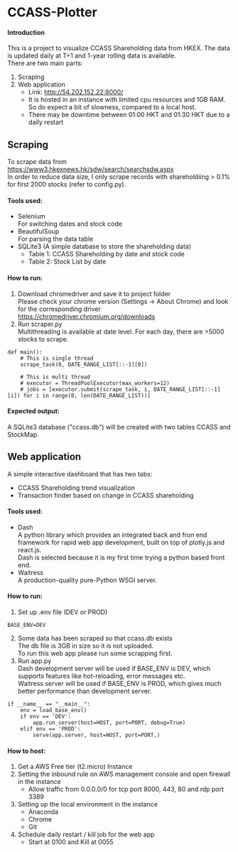 # CCASS-Plotter
#### Introduction
This is a project to visualize CCASS Shareholding data from HKEX. The data is updated daily at T+1 and 1-year rolling data is available.<br>
There are two main parts:
1. Scraping
2. Web application
    - Link: http://54.202.152.22:8000/
    - It is hosted in an instance with limited cpu resources and 1GB RAM. So do expect a bit of slowness, compared to a local host.
    - There may be downtime between 01:00 HKT and 01:30 HKT due to a daily restart
## Scraping
To scrape data from https://www3.hkexnews.hk/sdw/search/searchsdw.aspx<br>
In order to reduce data size, I only scrape records with shareholdiing > 0.1% for first 2000 stocks (refer to config.py).<br>
#### Tools used:
- Selenium<br>
For switching dates and stock code
- BeautifulSoup<br>
For parsing the data table
- SQLite3 (A simple database to store the shareholding data)
    - Table 1: CCASS Shareholding by date and stock code
    - Table 2: Stock List by date
#### How to run:
1. Download chromedriver and save it to project folder<br>
Please check your chrome version (Settings -> About Chrome) and look for the corresponding driver
https://chromedriver.chromium.org/downloads
2. Run scraper.py<br>
Multithreading is available at date level. For each day, there are >5000 stocks to scrape.
```
def main():
    # This is single thread
    scrape_task(0, DATE_RANGE_LIST[::-1][0])
    
    # This is multi thread
    # executor = ThreadPoolExecutor(max_workers=12)
    # jobs = [executor.submit(scrape_task, i, DATE_RANGE_LIST[::-1][i]) for i in range(0, len(DATE_RANGE_LIST))]
```
#### Expected output:
A SQLite3 database ("ccass.db") will be created with two tables CCASS and StockMap.<br>

## Web application
A simple interactive dashboard that has two tabs:
- CCASS Shareholding trend visualization
- Transaction finder based on change in CCASS shareholding
#### Tools used:
- Dash<br>
A python library which provides an integrated back and fron end framework for rapid web app development, built on top of plotly.js and react.js.<br>
Dash is selected because it is my first time trying a python based front end.
- Waitress<br>
A production-quality pure-Python WSGI server.
#### How to run:
1. Set up .env file (DEV or PROD)
```
BASE_ENV=DEV
```
2. Some data has been scraped so that ccass.db exists<br>
The db file is 3GB in size so it is not uploaded.<br>
To run this web app please run some scrapping first.
3. Run app.py<br>
Dash development server will be used if BASE_ENV is DEV, which supports features like hot-reloading, error messages etc.<br>
Waitress server will be used if BASE_ENV is PROD, which gives much better performance than development server.
```
if __name__ == "__main__":
    env = load_base_env()
    if env == 'DEV':
        app.run_server(host=HOST, port=PORT, debug=True)
    elif env == 'PROD':
        serve(app.server, host=HOST, port=PORT,)
```
#### How to host:
1. Get a AWS Free tier (t2.micro) Instance
2. Setting the inbound rule on AWS management console and open firewall in the instance
    - Allow traffic from 0.0.0.0/0 for tcp port 8000, 443, 80 and rdp port 3389
3. Setting up the local environment in the instance
    - Anaconda
    - Chrome
    - Git
4. Schedule daily restart / kill job for the web app
    - Start at 0100 and Kill at 0055

